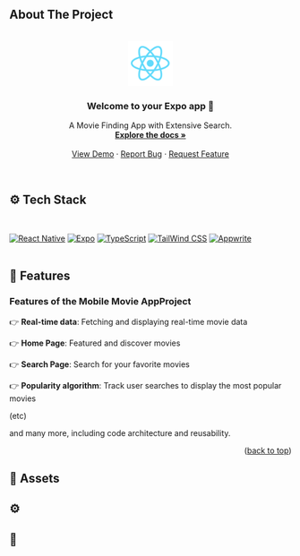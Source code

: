 <!-- Improved compatibility of back to top link: See: https://github.com/rayanthoney/ram_movie_app/pull/73 -->
<a id="readme-top"></a>

<!-- ABOUT THE PROJECT -->
## About The Project

<!-- [![Product Name Screen Shot][product-screenshot]](https://example.com) -->

<br>
<div align="center">
   <a href="https://github.com/rayanthoney/ram_movie_app">
    <img src="assets/images/react-logo.png" alt="Logo" width="80" height="80">
  </a>

  <h3 align="center">Welcome to your Expo app 👋</h3>

   <p align="center">
    A Movie Finding App with Extensive Search.
    <br />
    <a href="https://github.com/rayanthoney/ram_movie_app"><strong>Explore the docs »</strong></a>
    <br />
    <br />
    <a href="https://github.com/rayanthoney/ram_movie_app">View Demo</a>
    &middot;
    <a href="https://github.com/rayanthoney/ram_movie_app/issues/new?labels=bug&template=bug-report---.md">Report Bug</a>
    &middot;
    <a href="https://github.com/rayanthoney/ram_movie_app/issues/new?labels=enhancement&template=feature-request---.md">Request Feature</a>
  </p>
</div>
<br>

<!-- Tech Stack -->

## ⚙️ Tech Stack

<br>

[![React Native][React_Native]][React_Native-url]
[![Expo][Expo]][Expo-url]
[![TypeScript][TypeScript]][TypeScript-url]
[![TailWind CSS][TailWind]][TailWind-url]
[![Appwrite][Appwrite]][Appwrite-url]
<br>
<br>

## 🔋 Features

### Features of the Mobile Movie AppProject

👉 **Real-time data**: Fetching and displaying real-time movie data

👉 **Home Page**: Featured and discover movies

👉 **Search Page**: Search for your favorite movies

👉 **Popularity algorithm**: Track user searches to display the most popular movies

(etc)

and many more, including code architecture and reusability.


<p align="right">(<a href="#readme-top">back to top</a>)</p>

## 🔗 Assets
## ⚙️
## 🚨





<!-- MARKDOWN LINKS & IMAGES -->
<!-- https://www.markdownguide.org/basic-syntax/#reference-style-links -->
[product-screenshot]: assets/images/bg.png

[React_Native]: https://img.shields.io/badge/-React_Native-black?style=for-the-badge&logoColor=white&logo=react&color=61DAFB
[React_Native-url]: https://example.com/
[Expo]: https://img.shields.io/badge/-Expo-black?style=for-the-badge&logoColor=white&logo=expo&color=000020
[Expo-url]: https://example.com/
[TypeScript]: https://img.shields.io/badge/-TypeScript-black?style=for-the-badge&logoColor=white&logo=typescript&color=3178C6
[TypeScript-url]: https://example.com/
[TailWind]: https://img.shields.io/badge/-Tailwind_CSS-black?style=for-the-badge&logoColor=white&logo=tailwindcss&color=06B6D4
[TailWind-url]: https://example.com/
[Appwrite]: https://img.shields.io/badge/-Appwrite-black?style=for-the-badge&logoColor=white&logo=appwrite&color=F02E65
[Appwrite-url]: https://example.com/